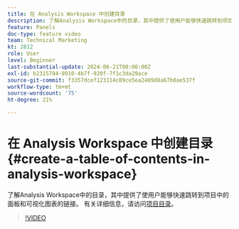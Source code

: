```yaml
---
title: 在 Analysis Workspace 中创建目录
description: 了解Analysis Workspace中的目录，其中提供了使用户能够快速跳转到项目中的面板和可视化图表的链接。
feature: Panels
doc-type: feature video
team: Technical Marketing
kt: 2812
role: User
level: Beginner
last-substantial-update: 2024-06-21T00:00:00Z
exl-id: b2315794-8910-4b7f-920f-7f1c3da29ace
source-git-commit: f3357dcef123114c89ce5ea2409d8a67b0ae537f
workflow-type: tm+mt
source-wordcount: '75'
ht-degree: 21%

---
```


# 在 Analysis Workspace 中创建目录 {#create-a-table-of-contents-in-analysis-workspace}

了解Analysis Workspace中的目录，其中提供了使用户能够快速跳转到项目中的面板和可视化图表的链接。 有关详细信息，请访问[项目目录](https://experienceleague.adobe.com/zh-hans/docs/analytics/analyze/analysis-workspace/build-workspace-project/project-table-of-contents)。

>[!VIDEO](https://video.tv.adobe.com/v/35185/?quality=12&learn=on&captions=chi_hans)
